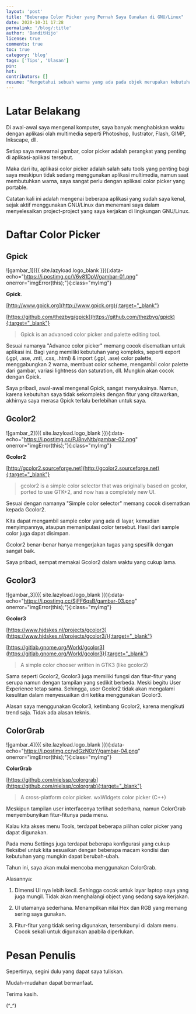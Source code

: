 ```yaml
---
layout: 'post'
title: "Beberapa Color Picker yang Pernah Saya Gunakan di GNU/Linux"
date: 2020-10-31 17:28
permalink: '/blog/:title'
author: 'BanditHijo'
license: true
comments: true
toc: true
category: 'blog'
tags: ['Tips', 'Ulasan']
pin:
hot:
contributors: []
resume: "Mengetahui sebuah warna yang ada pada objek merupakan kebutuhan seorang desainer. Tidak juga graphic desainer, seorang ricer juga memerlukannya. Berikut ini adalah beberapa color picker tools yang pernah saya cicipi sepanjang menggunakan GNU/Linux."
---
```


# Latar Belakang

Di awal-awal saya mengenal komputer, saya banyak menghabiskan waktu dengan aplikasi olah multimedia seperti Photoshop, Ilustrator, Flash, GIMP, Inkscape, dll.

Setiap saya mewarnai gambar, color picker adalah perangkat yang penting di aplikasi-aplikasi tersebut.

Maka dari itu, aplikasi color picker adalah salah satu tools yang penting bagi saya meskipun tidak sedang menggunakan aplikasi multimedia, namun saat membutuhkan warna, saya sangat perlu dengan aplikasi color picker yang portable.

Catatan kali ini adalah mengenai beberapa aplikasi yang sudah saya kenal, sejak aktif menggunakan GNU/Linux dan menemani saya dalam menyelesaikan project-project yang saya kerjakan di lingkungan GNU/Linux.

# Daftar Color Picker

## Gpick

![gambar_1]({{ site.lazyload.logo_blank }}){:data-echo="https://i.postimg.cc/V6v81DpV/gambar-01.png" onerror="imgError(this);"}{:class="myImg"}

**Gpick**.

[http://www.gpick.org](http://www.gpick.org){:target="_blank"}

[https://github.com/thezbyg/gpick](https://github.com/thezbyg/gpick){:target="_blank"}

> Gpick is an advanced color picker and palette editing tool.

Sesuai namanya "Advance color picker" memang cocok disematkan untuk aplikasi ini. Bagi yang memiliki kebutuhan yang kompleks, seperti export (.gpl, .ase, .mtl, .css, .html) & import (.gpl, .ase) color palette, menggabungkan 2 warna, membuat color scheme, mengambil color palette dari gambar, variasi lightness dan saturation, dll. Mungkin akan cocok dengan Gpick.

Saya pribadi, awal-awal mengenal Gpick, sangat menyukainya. Namun, karena kebutuhan saya tidak sekompleks dengan fitur yang ditawarkan, akhirnya saya merasa Gpick terlalu berlebihan untuk saya.


## Gcolor2

![gambar_2]({{ site.lazyload.logo_blank }}){:data-echo="https://i.postimg.cc/PJ8nvNtb/gambar-02.png" onerror="imgError(this);"}{:class="myImg"}

**Gcolor2**

[http://gcolor2.sourceforge.net](http://gcolor2.sourceforge.net){:target="_blank"}

> gcolor2 is a simple color selector that was originally based on gcolor, ported to use GTK+2, and now has a completely new UI.

Sesuai dengan namanya "Simple color selector" memang cocok disematkan kepada Gcolor2.

Kita dapat mengambil sample color yang ada di layar, kemudian menyimpannya, ataupun memanipulasi color tersebut. Hasil dari sample color juga dapat disimpan.

Gcolor2 benar-benar hanya mengerjakan tugas yang spesifik dengan sangat baik.

Saya pribadi, sempat memakai Gcolor2 dalam waktu yang cukup lama.


## Gcolor3

![gambar_3]({{ site.lazyload.logo_blank }}){:data-echo="https://i.postimg.cc/SjFF6qsB/gambar-03.png" onerror="imgError(this);"}{:class="myImg"}

**Gcolor3**

[https://www.hjdskes.nl/projects/gcolor3](https://www.hjdskes.nl/projects/gcolor3/){:target="_blank"}

[https://gitlab.gnome.org/World/gcolor3](https://gitlab.gnome.org/World/gcolor3){:target="_blank"}

> A simple color chooser written in GTK3 (like gcolor2)

Sama seperti Gcolor2, Gcolor3 juga memiliki fungsi dan fitur-fitur yang serupa namun dengan tampilan yang sedikit berbeda. Meski begitu User Experience tetap sama. Sehingga, user Gcolor2 tidak akan mengalami kesulitan dalam menyesuaikan diri ketika menggunakan Gcolor3.

Alasan saya menggunakan Gcolor3, ketimbang Gcolor2, karena mengikuti trend saja. Tidak ada alasan teknis.


## ColorGrab

![gambar_4]({{ site.lazyload.logo_blank }}){:data-echo="https://i.postimg.cc/ydGzN0zY/gambar-04.png" onerror="imgError(this);"}{:class="myImg"}

**ColorGrab**

[https://github.com/nielssp/colorgrab](https://github.com/nielssp/colorgrab){:target="_blank"}

> A cross-platform color picker. wxWidgets color picker (C++)

Meskipun tampilan user interfacenya terlihat sederhana, namun ColorGrab menyembunyikan fitur-fitunya pada menu.

Kalau kita akses menu Tools, terdapat beberapa pilihan color picker yang dapat digunakan.

Pada menu Settings juga terdapat beberapa konfigurasi yang cukup fleksibel untuk kita sesuaikan dengan beberapa macam kondisi dan kebutuhan yang mungkin dapat berubah-ubah.

Tahun ini, saya akan mulai mencoba menggunakan ColorGrab.

Alasannya:

1. Dimensi UI nya lebih kecil. Sehingga cocok untuk layar laptop saya yang juga mungil. Tidak akan menghalangi object yang sedang saya kerjakan.

2. UI utamanya sederhana. Menampilkan nilai Hex dan RGB yang memang sering saya gunakan.

3. Fitur-fitur yang tidak sering digunakan, tersembunyi di dalam menu. Cocok sekali untuk digunakan apabila diperlukan.




# Pesan Penulis

Sepertinya, segini dulu yang dapat saya tuliskan.

Mudah-mudahan dapat bermanfaat.

Terima kasih.

(^_^)
